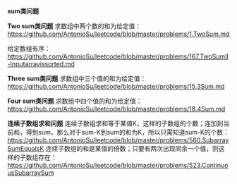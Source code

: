 **sum类问题**

**Two sum类问题**
求数组中两个数的和为给定值：https://github.com/AntonioSu/leetcode/blob/master/problems/1.TwoSum.md  

给定数组有序：https://github.com/AntonioSu/leetcode/blob/master/problems/167.TwoSumII-Inputarrayissorted.md

**Three sum类问题**
求数组中三个值的和为给定值： https://github.com/AntonioSu/leetcode/blob/master/problems/15.3Sum.md

**Four sum类问题**
求数组中四个值的和为给定值： https://github.com/AntonioSu/leetcode/blob/master/problems/18.4Sum.md

**连续子数组求和问题**
连续子数组求和等于某值K，这样的子数组的个数；连加到当前和，得到sum，那么对于sum-K到sum的和为K，所以只需知道sum-K的个数： https://github.com/AntonioSu/leetcode/blob/master/problems/560.SubarraySumEqualsK
连续子数组的和是某值的倍数；只要有两次出现同余一个值，则这样的子数组存在： https://github.com/AntonioSu/leetcode/blob/master/problems/523.ContinuousSubarraySum

